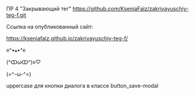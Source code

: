ПР 4 "Закрывающий тег"
https://github.com/KseniaFaiz/zakrivayuschiy-teg-f.git


Ссылка на опубликованный сайт: 

https://kseniafaiz.github.io/zakrivayuschiy-teg-f/

ฅ^•ﻌ•^ฅ

(^ↀωↀ^)ฅ♡

(=^-ω-^=)

uppercase для кнопки диалога в классе button_save-modal